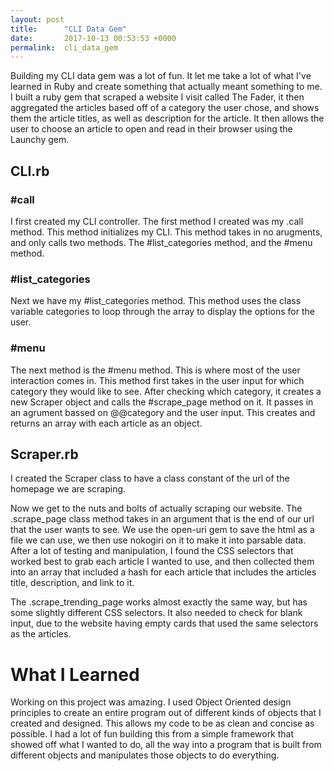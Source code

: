 ```yaml
---
layout: post
title:      "CLI Data Gem"
date:       2017-10-13 00:53:53 +0000
permalink:  cli_data_gem
---
```



Building my CLI data gem was a lot of fun. It let me take a lot of what I've learned in Ruby and create something that actually meant something to me. I built a ruby gem that scraped a website I visit called The Fader, it then aggregated the articles based off of a category the user chose, and shows them the article titles, as well as description for the article. It then allows the user to choose an article to open and read in their browser using the Launchy gem. 

## CLI.rb

### #call

I first created my CLI controller. The first method I created was my .call method. This method initializes my CLI. This method takes in no arugments, and only calls two methods. The #list_categories method, and the #menu method.


### #list_categories

Next we have my #list_categories method. This method uses the class variable categories to loop through the array to display the options for the user.

### #menu

The next method is the #menu method. This is where most of the user interaction comes in. This method first takes in the user input for which category they would like to see. After checking which category, it creates a new Scraper object and calls the #scrape_page method on it. It passes in an agrument bassed on @@category and the user input. This creates and returns an array with each article as an object.

## Scraper.rb
I created the Scraper class to have a class constant of the url of the homepage we are scraping.


Now we get to the nuts and bolts of actually scraping our website. The .scrape_page class method takes in an argument that is the end of our url that the user wants to see. We use the open-uri gem to save the html as a file we can use, we then use nokogiri on it to make it into parsable data. After a lot of testing and manipulation, I found the CSS selectors that worked best to grab each article I wanted to use, and then collected them into an array that included a hash for each article that includes the articles title, description, and link to it. 

The .scrape_trending_page works almost exactly the same way, but has some slightly different CSS selectors. It also needed to check for blank input, due to the website having empty cards that used the same selectors as the articles.


# What I Learned

Working on this project was amazing. I used Object Oriented design principles to create an entire program out of different kinds of objects that I created and designed. This allows my code to be as clean and concise as possible. I had a lot of fun building this from a simple framework that showed off what I wanted to do, all the way into a program that is built from different objects and manipulates those objects to do everything.  





